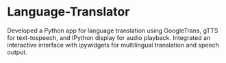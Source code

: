 # Language-Translator
Developed a Python app for language translation using GoogleTrans, gTTS for text-tospeech, and IPython display for audio playback. Integrated an interactive interface with ipywidgets for multilingual translation and speech output.
